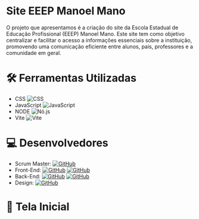 # Site EEEP Manoel Mano
O projeto que apresentamos é a criação do site da Escola Estadual de Educação Profissional (EEEP) Manoel Mano. Este site tem como objetivo centralizar e facilitar o acesso a informações essenciais sobre a instituição, promovendo uma comunicação eficiente entre alunos, pais, professores e a comunidade em geral.
# 🛠 Ferramentas Utilizadas
- CSS ![CSS](https://img.shields.io/badge/CSS-563d7c?&style=flat&logo=css3&logoColor=white)
- JavaScript ![JavaScript](https://img.shields.io/badge/JavaScript-323330?style=flat&logo=javascript&logoColor=F7DF1E)
- NODE ![Nó.js](https://img.shields.io/badge/Node.js-339933?style=flat&logo=node.js&logoColor=white)
- Vite ![Vite](https://img.shields.io/badge/vite-%23646CFF.svg?style=for-the-badge&logo=vite&logoColor=white)
# 💻 Desenvolvedores
- Scrum Master: [![GitHub](https://img.shields.io/badge/GitHub-kevinnobre-181717?style=for-the-badge&logo=github&logoColor=white)](https://github.com/KevinBNobre)
- Front-End:
    [![GitHub](https://img.shields.io/badge/GitHub-paulohenrique-181717?style=for-the-badge&logo=github&logoColor=white)](https://github.com/phgomes40)
    [![GitHub](https://img.shields.io/badge/GitHub-gustavohenrique-181717?style=for-the-badge&logo=github&logoColor=white)](https://github.com/morc007)
- Back-End:
    [![GitHub](https://img.shields.io/badge/GitHub-joséluiz-181717?style=for-the-badge&logo=github&logoColor=white)](https://github.com/joseluiz03)
    [![GitHub](https://img.shields.io/badge/GitHub-davidsaboia-181717?style=for-the-badge&logo=github&logoColor=white)](https://github.com/DavidSSF)
- Design: [![GitHub](https://img.shields.io/badge/GitHub-kellyromualdo-181717?style=for-the-badge&logo=github&logoColor=white)](https://github.com/kellyromualdo)
# 🏡 Tela Inicial
